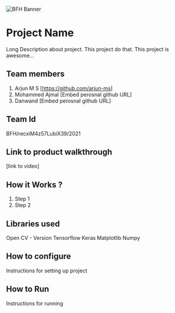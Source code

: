 ![BFH Banner](https://trello-attachments.s3.amazonaws.com/542e9c6316504d5797afbfb9/542e9c6316504d5797afbfc1/39dee8d993841943b5723510ce663233/Frame_19.png)
# Project Name
Long Description about project. This project do that. This project is awesome...
## Team members
1. Arjun M S [https://github.com/arjun-ms]
2. Mohammed Ajmal [Embed perosnal github URL]
3. Danwand [Embed perosnal github URL]
## Team Id
BFH/recxiM4z57LubiX39/2021
## Link to product walkthrough
[link to video]
## How it Works ?
1. Step 1
2. Step 2
## Libraries used
Open CV - Version
Tensorflow
Keras
Matplotlib
Numpy
## How to configure
Instructions for setting up project
## How to Run
Instructions for running
